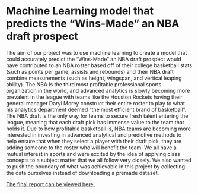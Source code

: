 #  Machine Learning model that predicts the “Wins-Made” an NBA draft prospect

The aim of our project was to use machine learning to create a model that could accurately
predict the “Wins-Made” an NBA draft prospect would have contributed to an NBA roster based
off of their college basketball stats (such as points per game, assists and rebounds) and their NBA
draft combine measurements (such as height, wingspan, and vertical leaping ability). The NBA is
the third most profitable professional sports organization in the world, and advanced analytics is
slowly becoming more prevalent in the league with teams like the Houston Rockets having their
general manager Daryl Morey construct their entire roster to play to what his analytics department
deemed “the most efficient brand of basketball”. The NBA draft is the only way for teams to secure
fresh talent entering the league, meaning that each draft pick has immense value to the team that
holds it. Due to how profitable basketball is, NBA teams are becoming more interested in investing
in advanced analytical and predictive methods to help ensure that when they select a player with
their draft pick, they are adding someone to the roster who will benefit the team. We all have a
mutual interest in sports and were excited by the idea of applying class concepts to a subject matter
that we all follow very closely. We also wanted to push the boundary of what was achievable in
this project by collecting the data ourselves instead of downloading a premade dataset.

[The final report can be viewed here.](NBA_Wins_Made_Report.pdf)

